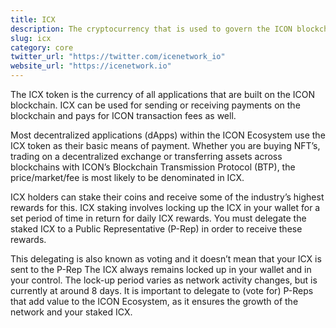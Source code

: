 ```yaml
---
title: ICX
description: The cryptocurrency that is used to govern the ICON blockchain, and pay for transaction fees for decentralized applications on ICON.
slug: icx
category: core
twitter_url: "https://twitter.com/icenetwork_io"
website_url: "https://icenetwork.io"
---
```


The ICX token is the currency of all applications that are built on the ICON blockchain. ICX can be used for sending or receiving payments on the blockchain and pays for ICON transaction fees as well.

Most decentralized applications (dApps) within the ICON Ecosystem use the ICX token as their basic means of payment. Whether you are buying NFT’s, trading on a decentralized exchange or transferring assets across blockchains with ICON’s Blockchain Transmission Protocol (BTP), the price/market/fee is most likely to be denominated in ICX.

ICX holders can stake their coins and receive some of the industry’s highest rewards for this. ICX staking involves locking up the ICX in your wallet for a set period of time in return for daily ICX rewards. You must delegate the staked ICX to a Public Representative (P-Rep) in order to receive these rewards.

This delegating is also known as voting and it doesn’t mean that your ICX is sent to the P-Rep The ICX always remains locked up in your wallet and in your control. The lock-up period varies as network activity changes, but is currently at around 8 days. It is important to delegate to (vote for) P-Reps that add value to the ICON Ecosystem, as it ensures the growth of the network and your staked ICX.

